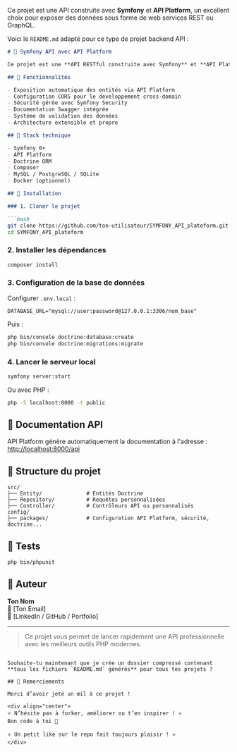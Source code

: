 Ce projet est une API construite avec **Symfony** et **API Platform**, un excellent choix pour exposer des données sous forme de web services REST ou GraphQL.

Voici le `README.md` adapté pour ce type de projet backend API :

```markdown
# 🔌 Symfony API avec API Platform

Ce projet est une **API RESTful construite avec Symfony** et **API Platform**, offrant une base solide pour développer une application backend rapide, sécurisée et conforme aux standards du web.

## 🚀 Fonctionnalités

- Exposition automatique des entités via API Platform
- Configuration CORS pour le développement cross-domain
- Sécurité gérée avec Symfony Security
- Documentation Swagger intégrée
- Système de validation des données
- Architecture extensible et propre

## 🧰 Stack technique

- Symfony 6+
- API Platform
- Doctrine ORM
- Composer
- MySQL / PostgreSQL / SQLite
- Docker (optionnel)

## 🔧 Installation

### 1. Cloner le projet

```bash
git clone https://github.com/ton-utilisateur/SYMFONY_API_plateform.git
cd SYMFONY_API_plateform
```

### 2. Installer les dépendances

```bash
composer install
```

### 3. Configuration de la base de données

Configurer `.env.local` :

```
DATABASE_URL="mysql://user:password@127.0.0.1:3306/nom_base"
```

Puis :

```bash
php bin/console doctrine:database:create
php bin/console doctrine:migrations:migrate
```

### 4. Lancer le serveur local

```bash
symfony server:start
```

Ou avec PHP :

```bash
php -S localhost:8000 -t public
```

## 📘 Documentation API

API Platform génère automatiquement la documentation à l'adresse :  
[http://localhost:8000/api](http://localhost:8000/api)

## 📁 Structure du projet

```
src/
├── Entity/              # Entités Doctrine
├── Repository/          # Requêtes personnalisées
├── Controller/          # Contrôleurs API ou personnalisés
config/
├── packages/            # Configuration API Platform, sécurité, doctrine...
```

## 🧪 Tests

```bash
php bin/phpunit
```

## 👤 Auteur

**Ton Nom**  
📧 [Ton Email]  
🔗 [LinkedIn / GitHub / Portfolio]

---

> Ce projet vous permet de lancer rapidement une API professionnelle avec les meilleurs outils PHP modernes.
```

Souhaite-tu maintenant que je crée un dossier compressé contenant **tous les fichiers `README.md` générés** pour tous tes projets ?

## 🙌 Remerciements

Merci d’avoir jeté un œil à ce projet !  

<div align="center">
⭐ N’hésite pas à forker, améliorer ou t’en inspirer ! ⭐  
Bon code à toi 🚀

⭐ Un petit like sur le repo fait toujours plaisir ! ⭐  
</div>
